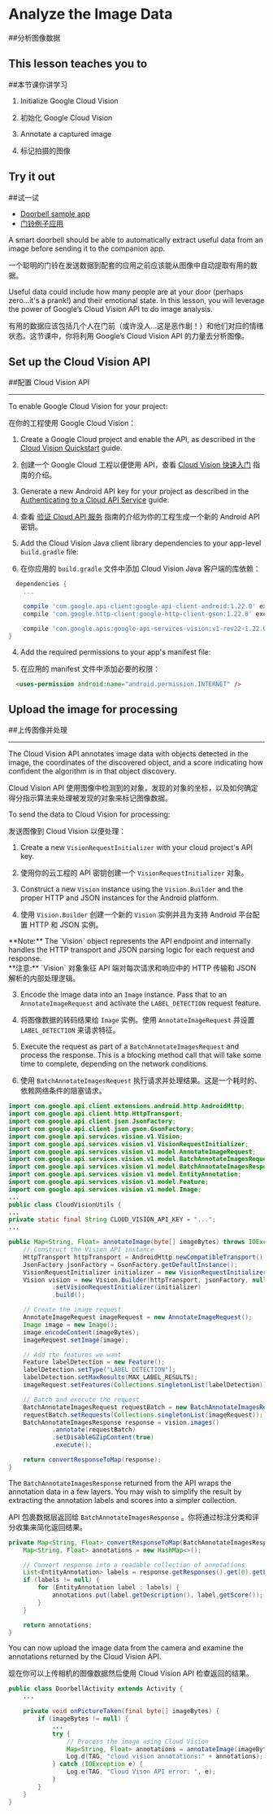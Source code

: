 # Analyze the Image Data

##分析图像数据

## This lesson teaches you to

##本节课你讲学习

1.  Initialize Google Cloud Vision

1. 初始化 Google Cloud Vision
2. Annotate a captured image


2. 标记拍摄的图像

## Try it out

##试一试

*   [Doorbell sample app](https://github.com/androidthings/doorbell)
*   [门铃例子应用](https://github.com/androidthings/doorbell)

A smart doorbell should be able to automatically extract useful data from an image before sending it to the companion app.

一个聪明的门铃在发送数据到配套的应用之前应该能从图像中自动提取有用的数据。

Useful data could include how many people are at your door (perhaps zero…it's a prank!) and their emotional state. In this lesson, you will leverage the power of Google’s Cloud Vision API to do image analysis.

有用的数据应该包括几个人在门前（或许没人…这是恶作剧！）和他们对应的情绪状态。这节课中，你将利用 Google’s Cloud Vision API 的力量去分析图像。

## Set up the Cloud Vision API

##配置 Cloud Vision API

* * *

To enable Google Cloud Vision for your project:

在你的工程使用 Google Cloud Vision：

1.  Create a Google Cloud project and enable the API, as described in the [Cloud Vision Quickstart](https://cloud.google.com/vision/docs/quickstart) guide.

1. 创建一个 Google Cloud 工程以便使用 API，查看  [Cloud Vision 快速入门](https://cloud.google.com/vision/docs/quickstart)  指南的介绍。
2. Generate a new Android API key for your project as described in the [Authenticating to a Cloud API Service](https://cloud.google.com/vision/docs/common/auth) guide.


2. 查看  [验证 Cloud API 服务](https://cloud.google.com/vision/docs/common/auth) 指南的介绍为你的工程生成一个新的 Android API 密钥。
3. Add the Cloud Vision Java client library dependencies to your app-level `build.gradle` file:


3. 在你应用的 `build.gradle`  文件中添加  Cloud Vision Java 客户端的库依赖：

```groovy
  dependencies {
    ...

    compile 'com.google.api-client:google-api-client-android:1.22.0' exclude module: 'httpclient'
    compile 'com.google.http-client:google-http-client-gson:1.22.0' exclude module: 'httpclient'

    compile 'com.google.apis:google-api-services-vision:v1-rev22-1.22.0'
}
```

4. Add the required permissions to your app's manifest file:


4. 在应用的 manifest 文件中添加必要的权限：

```html
  <uses-permission android:name="android.permission.INTERNET" />
```

## Upload the image for processing

##上传图像并处理

* * *

The Cloud Vision API annotates image data with objects detected in the image, the coordinates of the discovered object, and a score indicating how confident the algorithm is in that object discovery.

Cloud Vision API 使用图像中检测到的对象，发现的对象的坐标，以及如何确定得分指示算法来处理被发现的对象来标记图像数据。

To send the data to Cloud Vision for processing:

发送图像到 Cloud Vision 以便处理：

1.  Create a new `VisionRequestInitializer` with your cloud project's API key.

1. 使用你的云工程的 API 密钥创建一个  `VisionRequestInitializer`  对象。
2. Construct a new `Vision` instance using the `Vision.Builder` and the proper HTTP and JSON instances for the Android platform.


2. 使用 `Vision.Builder` 创建一个新的 `Vision` 实例并且为支持 Android 平台配置 HTTP 和 JSON 实例。

<aside class="note">**Note:** <span>The `Vision` object represents the API endpoint and internally handles the HTTP transport and JSON parsing logic for each request and response.</span></aside>

<aside class="note">**注意:** <span> `Vision` 对象象征 API 端对每次请求和响应中的 HTTP 传输和 JSON 解析的内部处理逻辑。</span></aside>

3. Encode the image data into an `Image` instance. Pass that to an `AnnotateImageRequest` and activate the `LABEL_DETECTION` request feature.


3. 将图像数据的转码结果给  `Image` 实例。使用 `AnnotateImageRequest` 并设置 `LABEL_DETECTION` 来请求特征。
4. Execute the request as part of a `BatchAnnotateImagesRequest` and process the response. This is a blocking method call that will take some time to complete, depending on the network conditions.


4. 使用 `BatchAnnotateImagesRequest` 执行请求并处理结果。这是一个耗时的、依赖网络条件的阻塞请求。

```java
import com.google.api.client.extensions.android.http.AndroidHttp;
import com.google.api.client.http.HttpTransport;
import com.google.api.client.json.JsonFactory;
import com.google.api.client.json.gson.GsonFactory;
import com.google.api.services.vision.v1.Vision;
import com.google.api.services.vision.v1.VisionRequestInitializer;
import com.google.api.services.vision.v1.model.AnnotateImageRequest;
import com.google.api.services.vision.v1.model.BatchAnnotateImagesRequest;
import com.google.api.services.vision.v1.model.BatchAnnotateImagesResponse;
import com.google.api.services.vision.v1.model.EntityAnnotation;
import com.google.api.services.vision.v1.model.Feature;
import com.google.api.services.vision.v1.model.Image;
...
public class CloudVisionUtils {
...
private static final String CLOUD_VISION_API_KEY = "...";
...

public Map<String, Float> annotateImage(byte[] imageBytes) throws IOException {
    // Construct the Vision API instance
    HttpTransport httpTransport = AndroidHttp.newCompatibleTransport();
    JsonFactory jsonFactory = GsonFactory.getDefaultInstance();
    VisionRequestInitializer initializer = new VisionRequestInitializer(CLOUD_VISION_API_KEY);
    Vision vision = new Vision.Builder(httpTransport, jsonFactory, null)
            .setVisionRequestInitializer(initializer)
            .build();

    // Create the image request
    AnnotateImageRequest imageRequest = new AnnotateImageRequest();
    Image image = new Image();
    image.encodeContent(imageBytes);
    imageRequest.setImage(image);

    // Add the features we want
    Feature labelDetection = new Feature();
    labelDetection.setType("LABEL_DETECTION");
    labelDetection.setMaxResults(MAX_LABEL_RESULTS);
    imageRequest.setFeatures(Collections.singletonList(labelDetection));

    // Batch and execute the request
    BatchAnnotateImagesRequest requestBatch = new BatchAnnotateImagesRequest();
    requestBatch.setRequests(Collections.singletonList(imageRequest));
    BatchAnnotateImagesResponse response = vision.images()
            .annotate(requestBatch)
            .setDisableGZipContent(true)
            .execute();

    return convertResponseToMap(response);
}
```

The `BatchAnnotateImagesResponse` returned from the API wraps the annotation data in a few layers. You may wish to simplify the result by extracting the annotation labels and scores into a simpler collection.

API 包裹数据层返回给 `BatchAnnotateImagesResponse` 。你将通过标注分类和评分收集来简化返回结果。

```java
private Map<String, Float> convertResponseToMap(BatchAnnotateImagesResponse response) {
    Map<String, Float> annotations = new HashMap<>();

    // Convert response into a readable collection of annotations
    List<EntityAnnotation> labels = response.getResponses().get(0).getLabelAnnotations();
    if (labels != null) {
        for (EntityAnnotation label : labels) {
            annotations.put(label.getDescription(), label.getScore());
        }
    }

    return annotations;
}
```
You can now upload the image data from the camera and examine the annotations returned by the Cloud Vision API.

现在你可以上传相机的图像数据然后使用  Cloud Vision API 检查返回的结果。

```java
public class DoorbellActivity extends Activity {
    ...

    private void onPictureTaken(final byte[] imageBytes) {
        if (imageBytes != null) {
            ...
            try {
                // Process the image using Cloud Vision
                Map<String, Float> annotations = annotateImage(imageBytes);
                Log.d(TAG, "cloud vision annotations:" + annotations);
            } catch (IOException e) {
                Log.e(TAG, "Cloud Vison API error: ", e);
            }
        }
    }
}
```

